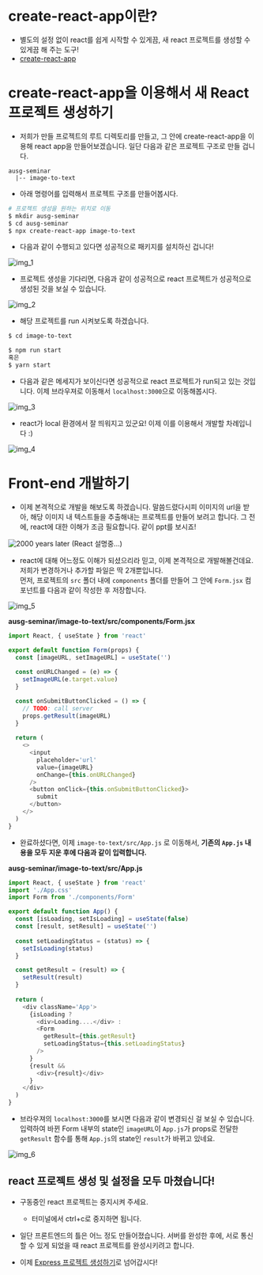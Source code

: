 # create-react-app이란?

- 별도의 설정 없이 react를 쉽게 시작할 수 있게끔, 새 react 프로젝트를 생성할 수 있게끔 해 주는 도구!
- [create-react-app](https://github.com/facebook/create-react-app)

# create-react-app을 이용해서 새 React 프로젝트 생성하기

- 저희가 만들 프로젝트의 루트 디렉토리를 만들고, 그 안에 create-react-app을 이용해 react app을 만들어보겠습니다. 일단 다음과 같은 프로젝트 구조로 만들 겁니다.

```
ausg-seminar
  |-- image-to-text
```

- 아래 명령어를 입력해서 프로젝트 구조를 만들어봅시다.

```bash
# 프로젝트 생성을 원하는 위치로 이동
$ mkdir ausg-seminar
$ cd ausg-seminar
$ npx create-react-app image-to-text
```

- 다음과 같이 수행되고 있다면 성공적으로 패키지를 설치하신 겁니다!

![img_1](./images/1.png)

- 프로젝트 생성을 기다리면, 다음과 같이 성공적으로 react 프로젝트가 성공적으로 생성된 것을 보실 수 있습니다.

![img_2](./images/2.png)

- 해당 프로젝트를 run 시켜보도록 하겠습니다.
```bash
$ cd image-to-text

$ npm run start
혹은
$ yarn start
```

- 다음과 같은 메세지가 보이신다면 성공적으로 react 프로젝트가 run되고 있는 것입니다. 이제 브라우져로 이동해서 `localhost:3000`으로 이동해봅시다.

![img_3](./images/3.png)

- react가 local 환경에서 잘 띄워지고 있군요! 이제 이를 이용해서 개발할 차례입니다 :)

![img_4](./images/4.png)

# Front-end 개발하기

- 이제 본격적으로 개발을 해보도록 하겠습니다. 말씀드렸다시피 이미지의 url을 받아, 해당 이미지 내 텍스트들을 추출해내는 프로젝트를 만들어 보려고 합니다. 그 전에, react에 대한 이해가 조금 필요합니다. 같이 ppt를 보시죠!

![2000 years later](https://i.ytimg.com/vi/CM4Al4gzSoA/hqdefault.jpg)
(React 설명중...)

- react에 대해 어느정도 이해가 되셨으리라 믿고, 이제 본격적으로 개발해볼건데요. 저희가 변경하거나 추가할 파일은 딱 2개뿐입니다.  
먼저, 프로젝트의 `src` 폴더 내에 `components` 폴더를 만들어 그 안에 `Form.jsx` 컴포넌트를 다음과 같이 작성한 후 저장합니다.

![img_5](./images/5.png)

**ausg-seminar/image-to-text/src/components/Form.jsx**

```javascript
import React, { useState } from 'react'

export default function Form(props) {
  const [imageURL, setImageURL] = useState('')
  
  const onURLChanged = (e) => {
    setImageURL(e.target.value)
  }

  const onSubmitButtonClicked = () => {
    // TODO: call server
    props.getResult(imageURL)
  }
  
  return (
    <>
      <input
        placeholder='url'
        value={imageURL}
        onChange={this.onURLChanged}
      />
      <button onClick={this.onSubmitButtonClicked}>
        submit
      </button>
    </>
  )
}
```

- 완료하셨다면, 이제 `image-to-text/src/App.js` 로 이동해서, **기존의 `App.js` 내용을 모두 지운 후에 다음과 같이 입력합니다.**

**ausg-seminar/image-to-text/src/App.js**

```javascript
import React, { useState } from 'react'
import './App.css'
import Form from './components/Form'

export default function App() {
  const [isLoading, setIsLoading] = useState(false)
  const [result, setResult] = useState('')
  
  const setLoadingStatus = (status) => {
    setIsLoading(status)
  }

  const getResult = (result) => {
    setResult(result)
  }
  
  return (
    <div className='App'>
      {isLoading ?
        <div>Loading....</div> :
        <Form
          getResult={this.getResult}
          setLoadingStatus={this.setLoadingStatus}
        />
      }
      {result &&
        <div>{result}</div>
      }
    </div>
  )
}
```

- 브라우져의 `localhost:3000`를 보시면 다음과 같이 변경되신 걸 보실 수 있습니다. 입력하여 바뀐 Form 내부의 state인 `imageURL`이 `App.js`가 props로 전달한 `getResult` 함수를 통해 `App.js`의 state인 `result`가 바뀌고 있네요.

![img_6](./images/6.png)

## react 프로젝트 생성 및 설정을 모두 마쳤습니다!

- 구동중인 react 프로젝트는 중지시켜 주세요.
  - 터미널에서 ctrl+c로 중지하면 됩니다.

- 일단 프론트엔드의 틀은 어느 정도 만들어졌습니다. 서버를 완성한 후에, 서로 통신할 수 있게 되었을 때 react 프로젝트를 완성시키려고 합니다.

- 이제 [Express 프로젝트 생성하기](../3_express/README.md)로 넘어갑시다!
